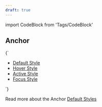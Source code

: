```yaml
---
draft: true
---
```


import CodeBlock from 'Tags/CodeBlock'

## Anchor

<CodeBlock reactLive hideCode>
{`
<ul className="dnb-unstyled-list">
  <li>
    <a data-dnb-test="anchor-default" href="/" >Default Style</a>
  </li>
  <li>
    <a data-dnb-test="anchor-hover" href="/" className="dnb-hover-style">Hover Style</a>
  </li>
  <li>
    <a data-dnb-test="anchor-active" href="/" className="dnb-active-style">Active Style</a>
  </li>
  <li>
    <a data-dnb-test="anchor-focus" href="/" className="dnb-focus-style">Focus Style</a>
  </li>
</ul>
`}
</CodeBlock>

Read more about the Anchor [Default Styles](/uilib/typography/anchor#default-styles)
